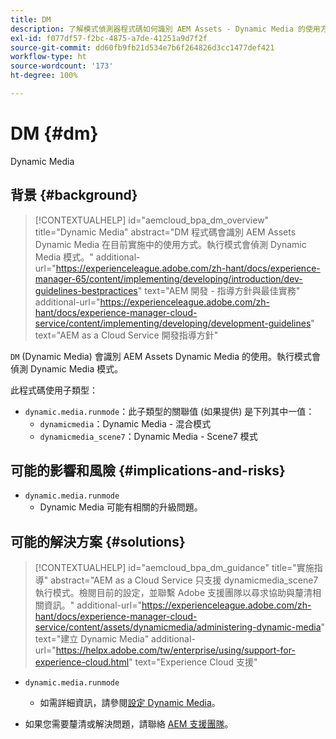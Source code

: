 ```yaml
---
title: DM
description: 了解模式偵測器程式碼如何識別 AEM Assets - Dynamic Media 的使用方式。
exl-id: f077df57-f2bc-4875-a7de-41251a9d7f2f
source-git-commit: dd60fb9fb21d534e7b6f264826d3cc1477def421
workflow-type: ht
source-wordcount: '173'
ht-degree: 100%

---
```


# DM {#dm}

Dynamic Media

## 背景 {#background}

>[!CONTEXTUALHELP]
>id="aemcloud_bpa_dm_overview"
>title="Dynamic Media"
>abstract="DM 程式碼會識別 AEM Assets Dynamic Media 在目前實施中的使用方式。執行模式會偵測 Dynamic Media 模式。"
>additional-url="https://experienceleague.adobe.com/zh-hant/docs/experience-manager-65/content/implementing/developing/introduction/dev-guidelines-bestpractices" text="AEM 開發 - 指導方針與最佳實務"
>additional-url="https://experienceleague.adobe.com/zh-hant/docs/experience-manager-cloud-service/content/implementing/developing/development-guidelines" text="AEM as a Cloud Service 開發指導方針"

`DM` (Dynamic Media) 會識別 AEM Assets Dynamic Media 的使用。執行模式會偵測 Dynamic Media 模式。

此程式碼使用子類型：

* `dynamic.media.runmode`：此子類型的關聯值 (如果提供) 是下列其中一值：
   * `dynamicmedia`：Dynamic Media - 混合模式
   * `dynamicmedia_scene7`：Dynamic Media - Scene7 模式

## 可能的影響和風險 {#implications-and-risks}

* `dynamic.media.runmode`
   * Dynamic Media 可能有相關的升級問題。

## 可能的解決方案 {#solutions}

>[!CONTEXTUALHELP]
>id="aemcloud_bpa_dm_guidance"
>title="實施指導"
>abstract="AEM as a Cloud Service 只支援 dynamicmedia_scene7 執行模式。檢閱目前的設定，並聯繫 Adobe 支援團隊以尋求協助與釐清相關資訊。"
>additional-url="https://experienceleague.adobe.com/zh-hant/docs/experience-manager-cloud-service/content/assets/dynamicmedia/administering-dynamic-media" text="建立 Dynamic Media"
>additional-url="https://helpx.adobe.com/tw/enterprise/using/support-for-experience-cloud.html" text="Experience Cloud 支援"


* `dynamic.media.runmode`
   * 如需詳細資訊，請參閱[設定 Dynamic Media](https://experienceleague.adobe.com/zh-hant/docs/experience-manager-cloud-service/content/assets/dynamicmedia/administering-dynamic-media)。

* 如果您需要釐清或解決問題，請聯絡 [AEM 支援團隊](https://helpx.adobe.com/tw/enterprise/using/support-for-experience-cloud.html)。
